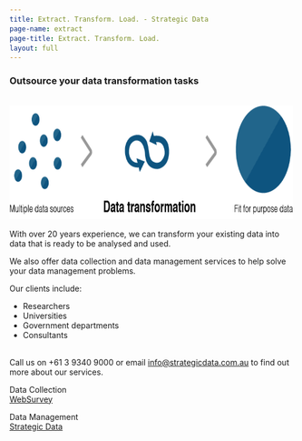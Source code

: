 ```yaml
---
title: Extract. Transform. Load. - Strategic Data
page-name: extract
page-title: Extract. Transform. Load.
layout: full
---
```


### Outsource your data transformation tasks

<br>
<img src="/img/Diagram_SD.png" class="img-responsive"
width="500" height="200" alt="Diagram Strategic Data">
<br>

With over 20 years experience, we can transform your existing data into data that is ready to be analysed and used.

We also offer data collection and data management services to help solve your data management problems.

Our clients include:
* Researchers
* Universities
* Government departments
* Consultants

<br>
Call us on +61 3 9340 9000 or email <a href="mailto:info@strategicdata.com.au">info@strategicdata.com.au</a> to find out more about our services.

Data Collection <br>
<a href="http://www.websurvey.com.au/">WebSurvey</a>

Data Management <br>
<a href="https://strategicdata.com.au/">Strategic Data</a>
